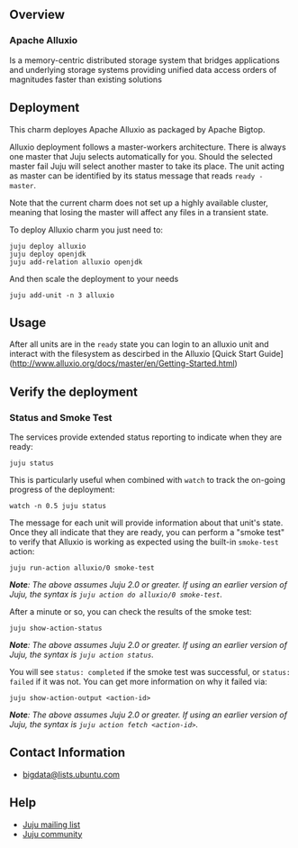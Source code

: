 <!--
  Licensed to the Apache Software Foundation (ASF) under one or more
  contributor license agreements.  See the NOTICE file distributed with
  this work for additional information regarding copyright ownership.
  The ASF licenses this file to You under the Apache License, Version 2.0
  (the "License"); you may not use this file except in compliance with
  the License.  You may obtain a copy of the License at

       http://www.apache.org/licenses/LICENSE-2.0

  Unless required by applicable law or agreed to in writing, software
  distributed under the License is distributed on an "AS IS" BASIS,
  WITHOUT WARRANTIES OR CONDITIONS OF ANY KIND, either express or implied.
  See the License for the specific language governing permissions and
  limitations under the License.
-->
## Overview

### Apache Alluxio

Is a memory-centric distributed storage system that bridges
applications and underlying storage systems providing
unified data access orders of magnitudes faster than
existing solutions

## Deployment

This charm deployes Apache Alluxio as packaged by Apache Bigtop.

Alluxio deployment follows a master-workers architecture.
There is always one master that Juju selects automatically for you.
Should the selected master fail Juju will select another master to take its place.
The unit acting as master can be identified by its status message that reads
`ready - master`.

Note that the current charm does not set up a highly available cluster,
meaning that losing the master will affect any files in a transient state.

To deploy Alluxio charm you just need to:

    juju deploy alluxio
    juju deploy openjdk
    juju add-relation alluxio openjdk

And then scale the deployment to your needs

    juju add-unit -n 3 alluxio


## Usage

After all units are in the `ready` state you can login
to an alluxio unit and interact with the filesystem as descirbed in the
Alluxio [Quick Start Guide] (http://www.alluxio.org/docs/master/en/Getting-Started.html)

## Verify the deployment

### Status and Smoke Test
The services provide extended status reporting to indicate when they are ready:

    juju status

This is particularly useful when combined with `watch` to track the on-going
progress of the deployment:

    watch -n 0.5 juju status

The message for each unit will provide information about that unit's state.
Once they all indicate that they are ready, you can perform a "smoke test"
to verify that Alluxio is working as expected using the built-in `smoke-test`
action:

    juju run-action alluxio/0 smoke-test

_**Note**: The above assumes Juju 2.0 or greater. If using an earlier version
of Juju, the syntax is `juju action do alluxio/0 smoke-test`._

After a minute or so, you can check the results of the smoke test:

    juju show-action-status

_**Note**: The above assumes Juju 2.0 or greater. If using an earlier version
of Juju, the syntax is `juju action status`._

You will see `status: completed` if the smoke test was successful, or
`status: failed` if it was not.  You can get more information on why it failed
via:

    juju show-action-output <action-id>

_**Note**: The above assumes Juju 2.0 or greater. If using an earlier version
of Juju, the syntax is `juju action fetch <action-id>`._


## Contact Information

- <bigdata@lists.ubuntu.com>


## Help

- [Juju mailing list](https://lists.ubuntu.com/mailman/listinfo/juju)
- [Juju community](https://jujucharms.com/community)
